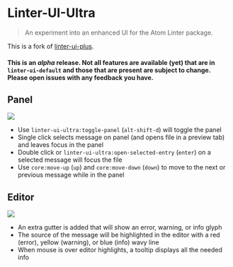 # Linter-UI-Ultra
> An experiment into an enhanced UI for the Atom Linter package.

This is a fork of [linter-ui-plus](https://github.com/mehcode/linter-ui-plus).

#### This is an _alpha_ release. Not all features are available (yet) that are in `linter-ui-default` and those that are present are subject to change. Please open issues with any feedback you have.
## Panel

![](https://user-images.githubusercontent.com/753919/28002478-686f307e-64ea-11e7-83c7-b41a2ef130c8.png)
 
 - Use `linter-ui-ultra:toggle-panel` (`alt-shift-d`) will toggle the panel
 - Single click selects message on panel (and opens file in a preview tab) and leaves focus in the panel
 - Double click or `linter-ui-ultra:open-selected-entry` (`enter`) on a selected message will focus the file 
 - Use `core:move-up` (`up`) and `core:move-down` (`down`) to move to the next or previous message while in the panel
 
## Editor

![](https://user-images.githubusercontent.com/753919/28002548-05159f94-64eb-11e7-97b4-9ce23d8f0cda.png)

 - An extra gutter is added that will show an error, warning, or info glyph
 - The source of the message will be highlighted in the editor with a red (error), yellow (warning), or blue (info) wavy line
 - When mouse is over editor highlights, a tooltip displays all the needed info
